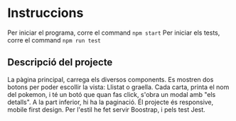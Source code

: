 # Instruccions

Per iniciar el programa, corre el command `npm start`
Per iniciar els tests, corre el command `npm run test`

## Descripció del projecte

La pàgina principal, carrega els diversos components. Es mostren dos botons per poder escollir la vista:
Llistat o graella.
Cada carta, printa el nom del pokemon, i té un botó que quan fas click, s'obra un modal amb "els detalls".
A la part inferior, hi ha la paginació.
Él projecte és responsive, mobile first design.
Per l'estil he fet servir Boostrap, i pels test Jest.
